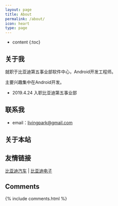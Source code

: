 ```yaml
---
layout: page
title: About
permalink: /about/
icon: heart
type: page
---
```


* content
{:toc}

## 关于我

就职于比亚迪第五事业部软件中心，Android开发工程师。

主要兴趣集中在Android开发。


* 2019.4.24 入职比亚迪第五事业部

## 联系我

* email：livingpark@gmail.com

## 关于本站



## 友情链接

[比亚迪汽车](https://www.byd.com/cn/index.html) \| [比亚迪电子](http://www.byd-electronic.com.cn/) 

## Comments

{% include comments.html %}
